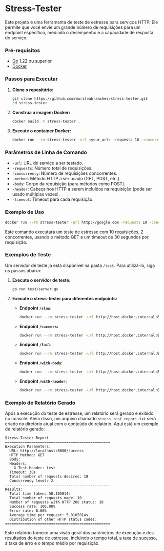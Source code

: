 # Stress-Tester

Este projeto é uma ferramenta de teste de estresse para serviços HTTP. Ele permite que você envie um grande número de requisições para um endpoint específico, medindo o desempenho e a capacidade de resposta do serviço.

### Pré-requisitos

- [Go](https://golang.org/doc/install) 1.22 ou superior
- [Docker](https://docs.docker.com/get-docker/)

### Passos para Executar

1. **Clone o repositório:**

   ```sh
   git clone https://github.com/muriloabranches/stress-tester.git
   cd stress-tester
   ```

2. **Construa a imagem Docker:**

   ```sh
   docker build -t stress-tester .
   ```

3. **Execute o container Docker:**

   ```sh
   docker run --rm stress-tester -url <your_url> -requests 10 -concurrency 2 -method GET -timeout 30s
   ```

### Parâmetros de Linha de Comando

- `-url`: URL do serviço a ser testado.
- `-requests`: Número total de requisições.
- `-concurrency`: Número de requisições concorrentes.
- `-method`: Método HTTP a ser usado (GET, POST, etc.).
- `-body`: Corpo da requisição (para métodos como POST).
- `-header`: Cabeçalhos HTTP a serem incluídos na requisição (pode ser usado múltiplas vezes).
- `-timeout`: Timeout para cada requisição.

### Exemplo de Uso

```sh
docker run --rm stress-tester -url http://google.com -requests 10 -concurrency 2 -method GET -timeout 30s
```

Este comando executará um teste de estresse com 10 requisições, 2 concorrentes, usando o método GET e um timeout de 30 segundos por requisição.

### Exemplos de Teste

Um servidor de teste já está disponível na pasta `/test`. Para utilizá-lo, siga os passos abaixo:

1. **Execute o servidor de teste:**

   ```sh
   go run test/server.go
   ```

2. **Execute o stress-tester para diferentes endpoints:**

   - **Endpoint `/slow`:**

     ```sh
     docker run --rm stress-tester -url http://host.docker.internal:8080/slow -requests 10 -concurrency 2 -method GET -timeout 3s
     ```

   - **Endpoint `/success`:**

     ```sh
     docker run --rm stress-tester -url http://host.docker.internal:8080/success -requests 10 -concurrency 2 -method GET -timeout 30s
     ```

   - **Endpoint `/fail`:**

     ```sh
     docker run --rm stress-tester -url http://host.docker.internal:8080/fail -requests 10 -concurrency 2 -method GET -timeout 30s
     ```

   - **Endpoint `/with-body`:**

     ```sh
     docker run --rm stress-tester -url http://host.docker.internal:8080/with-body -requests 10 -concurrency 2 -method POST -body "test body" -timeout 30s
     ```

   - **Endpoint `/with-header`:**

     ```sh
     docker run --rm stress-tester -url http://host.docker.internal:8080/with-header -requests 10 -concurrency 2 -method GET -header "X-Test-Header: test" -timeout 30s
     ```

### Exemplo de Relatório Gerado

Após a execução do teste de estresse, um relatório será gerado e exibido no console. Além disso, um arquivo chamado `stress_test_report.txt` será criado no diretório atual com o conteúdo do relatório. Aqui está um exemplo de relatório gerado:

```
Stress-Tester Report
================================================
Execution Parameters:
  URL: http://localhost:8080/success
  HTTP Method: GET
  Body: 
  Headers:
    X-Test-Header: test
  Timeout: 30s
  Total number of requests desired: 10
  Concurrency level: 2
------------------------------------------------
Results:
  Total time taken: 50.105014s
  Total number of requests made: 10
  Number of requests with HTTP 200 status: 10
  Success rate: 100.00%
  Error rate: 0.00%
  Average time per request: 5.0105014s
  Distribution of other HTTP status codes:
================================================
```

Este relatório fornece uma visão geral dos parâmetros de execução e dos resultados do teste de estresse, incluindo o tempo total, a taxa de sucesso, a taxa de erro e o tempo médio por requisição.